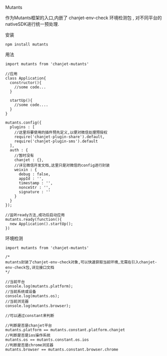 Mutants

作为Mutants框架的入口,内嵌了 chanjet-env-check 环境检测包 , 对不同平台的nativeSDK进行统一预处理.



安装

    npm install mutants



用法

    import mutants from 'chanjet-mutants'
    
    //应用
    class Application{
      constructor(){
        //some code...
      }
    
      startUp(){
      	//some code....
      }
    }
    
    mutants.config({
      plugins : [
        //这里将要使用的插件预先定义,以便对微信处理预授权
      	require('chanjet-plugin-share').default,
        require('chanjet-plugin-sms').default
      ],
      auth : {
        //暂时没有
        chanjet : {},
        //详见微信开发文档,这里只是对微信的config进行封装
        weixin : {
          debug : false,
          appId : '',
          timestamp : '',
          nonceStr : '',
          signature : ''
        }
      }
    });
    
    //监听ready方法,成功后启动应用
    mutants.ready(function(){
      new Application().startUp();
    })
    



环境检测

    import mutants from 'chanjet-mutants'
    
    /*
    mutants封装了chanjet-env-check对象,可以快速获取当前环境,无需在引入chanjet-env-check包,详见接口文档
    */
    
    //当前平台
    console.log(mutants.platform);
    //当前系统或设备
    console.log(mutants.os);
    //当前浏览器
    console.log(mutants.browser);
    
    //可以通过constant来判断
    
    //判断是否是chanjet平台
    mutants.platform == mutants.constant.platform.chanjet
    //判断是否是ios操作系统
    mutants.os == mutants.constant.os.ios
    //判断是否是chrome浏览器
    mutants.browser == mutants.constant.browser.chrome
